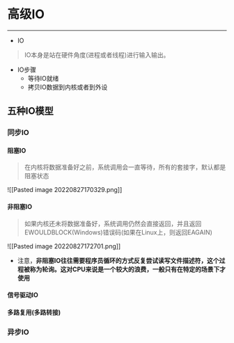 # 高级IO

---

- IO
> IO本身是站在硬件角度(进程或者线程)进行输入输出。

- IO步骤
	- 等待IO就绪
	- 拷贝IO数据到内核或者到外设

## 五种IO模型

### 同步IO

#### 阻塞IO

> 在内核将数据准备好之前，系统调用会一直等待，所有的套接字，默认都是阻塞状态

![[Pasted image 20220827170329.png]]

#### 非阻塞IO

> 如果内核还未将数据准备好，系统调用仍然会直接返回，并且返回EWOULDBLOCK(Windows)错误码(如果在Linux上，则返回EAGAIN)

![[Pasted image 20220827172701.png]]

- 注意，**非阻塞IO往往需要程序员循环的方式反复尝试读写文件描述符，这个过程被称为轮询。这对CPU来说是一个较大的浪费，一般只有在特定的场景下才使用**

#### 信号驱动IO

#### 多路复用(多路转接)

### 异步IO
